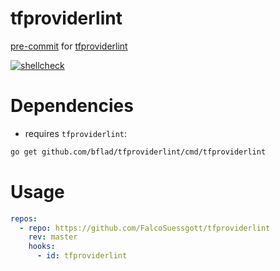 # tfproviderlint
[pre-commit](https://pre-commit.com) for [tfproviderlint](https://github.com/bflad/tfproviderlint)

[![shellcheck](https://github.com/FalcoSuessgott/tfproviderlint/actions/workflows/shellcheck.yml/badge.svg)](https://github.com/FalcoSuessgott/tfproviderlint/actions/workflows/shellcheck.yml)

# Dependencies
* requires `tfproviderlint`:
```sh
go get github.com/bflad/tfproviderlint/cmd/tfproviderlint
```

# Usage
```yaml
repos:
  - repo: https://github.com/FalcoSuessgott/tfproviderlint
    rev: master
    hooks:
      - id: tfproviderlint
```
